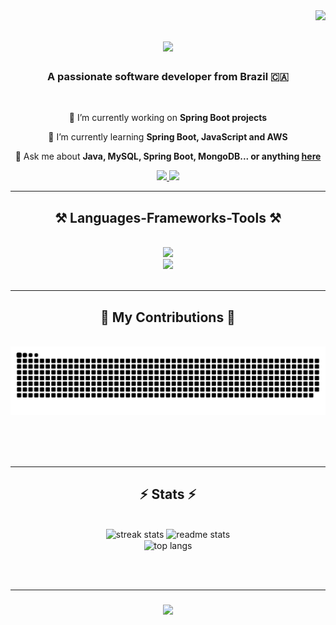 <img align="right" src="https://visitor-badge.laobi.icu/badge?page_id=EnzoCabrera.EnzoCabrera" />

<h1 align="center">
    <img src="https://readme-typing-svg.herokuapp.com/?font=Righteous&size=35&center=true&vCenter=true&width=500&height=70&duration=4000&lines=Hi+There!+👋;+I'm+Enzo+Cabrera!;" />
</h1>

<h3 align="center">A passionate software developer from Brazil 🇨🇦</h3>

<br/>

<div align="center">
 
 🔭 I’m currently working on **Spring Boot projects**
 
 🌱 I’m currently learning **Spring Boot, JavaScript and AWS**

 💬 Ask me about **Java, MySQL, Spring Boot, MongoDB... or anything [here](https://github.com/EnzoCabrera/EnzoCabrera/issues)**
 
 </div>
 
<div align="center"> 
  <a href="mailto:enzo2005cabrera@gmail.com">
    <img src="https://img.shields.io/badge/Gmail-333333?style=for-the-badge&logo=gmail&logoColor=red" />
  </a>
  <a href="https://www.linkedin.com/in/enzo-nascimento-a03263272/" target="_blank">
    <img src="https://img.shields.io/badge/LinkedIn-0077B5?style=for-the-badge&logo=linkedin&logoColor=white" target="_blank" />
  </a>
  </a>
</div>

 <hr/>
 
<h2 align="center">⚒️ Languages-Frameworks-Tools ⚒️</h2>
<br/>
<div align="center">
    <img src="https://skillicons.dev/icons?i=PostgreSQL,github,python,javascript,mongodb,c,java" /><br>
    <img src="https://skillicons.dev/icons?i=MongoDB,Postman API, Spring Boot,mysql,vscode,git, c++" />
</div>

<br/>
<hr/>

<div align="center">
  <h2>🐍 My Contributions 🐍</h2>
  <br>
  <img alt="snake eating my contributions" src="https://raw.githubusercontent.com/salesp07/salesp07/output/github-contribution-grid-snake.svg" />
  
  <br/><br/><br/>
</div>

<hr/>

<h2 align="center">⚡ Stats ⚡</h2>
<br>
<div align=center>
  <img width=390 src="https://streak-stats.demolab.com/?user=EnzoCabrera&count_private=true&theme=react&border_radius=10" alt="streak stats"/>
  <img width=390 src="https://github-readme-stats-EnzoCabrera.vercel.app/api?username=EnzoCabrera&count_private=true&show_icons=true&theme=react&rank_icon=github&border_radius=10" alt="readme stats" />
  <br/>
  <img width=325 align="center" src="https://github-readme-stats-salesp07.vercel.app/api/top-langs/?username=EnzoCabrera&hide=Java&langs_count=8&layout=compact&theme=react&border_radius=10&size_weight=0.5&count_weight=0.5&exclude_repo=github-readme-stats" alt="top langs" />

<br/><br/>
<hr/>

<h3 align="center">
    <img src="https://readme-typing-svg.herokuapp.com/?font=Righteous&size=25&center=true&vCenter=true&width=500&height=70&duration=4000&lines=Thanks+for+visiting!+✌️;+Shoot+me+a+message+on+Linkedin!;I'm+always+down+to+collab+:)">
</h3>

<br/>
